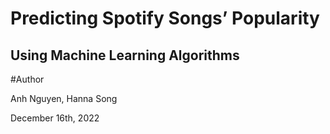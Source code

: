 # Predicting Spotify Songs’ Popularity 
## Using Machine Learning Algorithms

#Author

Anh Nguyen, Hanna Song

December 16th, 2022
